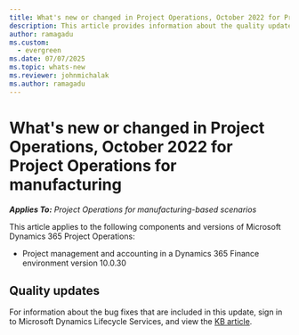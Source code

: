 ```yaml
---
title: What's new or changed in Project Operations, October 2022 for Project Operations for manufacturing
description: This article provides information about the quality updates that are available in the October 2022 release of Microsoft Dynamics 365 Project Operations for manufacturing.
author: ramagadu
ms.custom:
  - evergreen
ms.date: 07/07/2025
ms.topic: whats-new
ms.reviewer: johnmichalak
ms.author: ramagadu
---
```


# What's new or changed in Project Operations, October 2022 for Project Operations for manufacturing

_**Applies To:** Project Operations for manufacturing-based scenarios_

This article applies to the following components and versions of Microsoft Dynamics 365 Project Operations:

- Project management and accounting in a Dynamics 365 Finance environment version 10.0.30

## Quality updates

For information about the bug fixes that are included in this update, sign in to Microsoft Dynamics Lifecycle Services, and view the [KB article](https://fix.lcs.dynamics.com/Issue/Details?bugId=745468).
